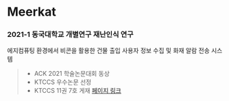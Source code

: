 Meerkat
=======
### 2021-1 동국대학교 개별연구 재난인식 연구

에지컴퓨팅 환경에서 비콘을 활용한 건물 출입 사용자 정보 수집 및 화재 알람 전송 시스템

>  - ACK 2021 학술논문대회 동상
>  - KTCCS 우수논문 선정
>  - KTCCS 11권 7호 게재 [페이지 링크](https://www.kci.go.kr/kciportal/ci/sereArticleSearch/ciSereArtiView.kci?sereArticleSearchBean.artiId=ART002863287)
      
